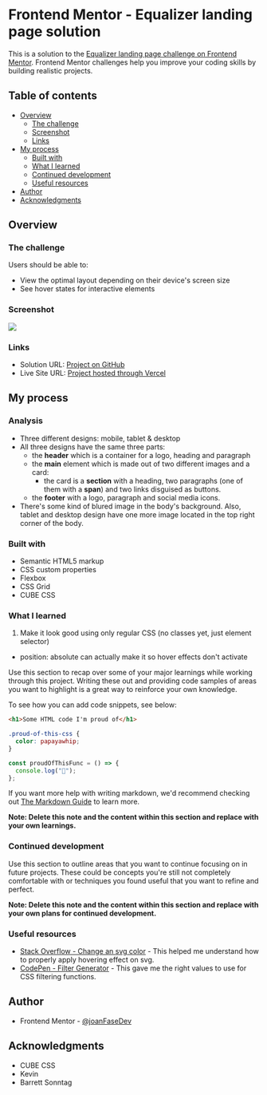 # Frontend Mentor - Equalizer landing page solution

This is a solution to the [Equalizer landing page challenge on Frontend Mentor](https://www.frontendmentor.io/challenges/equalizer-landing-page-7VJ4gp3DE). Frontend Mentor challenges help you improve your coding skills by building realistic projects.

## Table of contents

- [Overview](#overview)
  - [The challenge](#the-challenge)
  - [Screenshot](#screenshot)
  - [Links](#links)
- [My process](#my-process)
  - [Built with](#built-with)
  - [What I learned](#what-i-learned)
  - [Continued development](#continued-development)
  - [Useful resources](#useful-resources)
- [Author](#author)
- [Acknowledgments](#acknowledgments)

## Overview

### The challenge

Users should be able to:

- View the optimal layout depending on their device's screen size
- See hover states for interactive elements

### Screenshot

![](./screenshot.jpg)

### Links

- Solution URL: [Project on GitHub](https://github.com/joanFaseDev/equalize-landing-page)
- Live Site URL: [Project hosted through Vercel](https://equalize-landing-page.vercel.app/)

## My process

### Analysis

- Three different designs: mobile, tablet & desktop
- All three designs have the same three parts:
  - the **header** which is a container for a logo, heading and paragraph
  - the **main** element which is made out of two different images and a card:
    - the card is a **section** with a heading, two paragraphs (one of them with a **span**) and two links disguised as buttons.
  - the **footer** with a logo, paragraph and social media icons.
- There's some kind of blured image in the body's background. Also, tablet and desktop design have one more image located in the top right corner of the body.

### Built with

- Semantic HTML5 markup
- CSS custom properties
- Flexbox
- CSS Grid
- CUBE CSS

### What I learned

1. Make it look good using only regular CSS (no classes yet, just element selector)

- position: absolute can actually make it so hover effects don't activate

Use this section to recap over some of your major learnings while working through this project. Writing these out and providing code samples of areas you want to highlight is a great way to reinforce your own knowledge.

To see how you can add code snippets, see below:

```html
<h1>Some HTML code I'm proud of</h1>
```

```css
.proud-of-this-css {
  color: papayawhip;
}
```

```js
const proudOfThisFunc = () => {
  console.log("🎉");
};
```

If you want more help with writing markdown, we'd recommend checking out [The Markdown Guide](https://www.markdownguide.org/) to learn more.

**Note: Delete this note and the content within this section and replace with your own learnings.**

### Continued development

Use this section to outline areas that you want to continue focusing on in future projects. These could be concepts you're still not completely comfortable with or techniques you found useful that you want to refine and perfect.

**Note: Delete this note and the content within this section and replace with your own plans for continued development.**

### Useful resources

- [Stack Overflow - Change an svg color](https://stackoverflow.com/questions/22252472/how-to-change-the-color-of-an-svg-element) - This helped me understand how to properly apply hovering effect on svg.
- [CodePen - Filter Generator](https://codepen.io/sosuke/pen/Pjoqqp) -
  This gave me the right values to use for CSS filtering functions.

## Author

- Frontend Mentor - [@joanFaseDev](https://www.frontendmentor.io/profile/joanFaseDev)

## Acknowledgments

- CUBE CSS
- Kevin
- Barrett Sonntag
